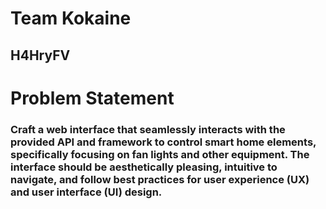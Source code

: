 # Team Kokaine
## H4HryFV
<h1>
  Problem Statement
</h1>
<h3>
Craft a web interface that seamlessly interacts with the provided API and framework to control smart home elements, specifically focusing on fan lights and other equipment. The interface  should be aesthetically pleasing, intuitive to navigate, and follow best practices for user  experience (UX) and user interface (UI) design.
</h3>
